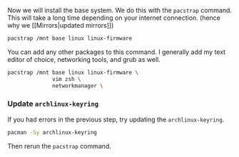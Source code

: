 Now we will install the base system. We do this with the `pacstrap` command. This will take a long time depending on your internet connection. (hence why we [[Mirrors|updated mirrors]])
```sh
pacstrap /mnt base linux linux-firmware
```

You can add any other packages to this command. I generally add my text editor of choice, networking tools, and grub as well.
```sh
pacstrap /mnt base linux linux-firmware \
              vim zsh \
              networkmanager \
```

### Update `archlinux-keyring`
If you had errors in the previous step, try updating the `archlinux-keyring`.
```sh
pacman -Sy archlinux-keyring
```

Then rerun the `pacstrap` command.
